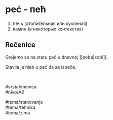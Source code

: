 # peć - пећ

1. печь (отопительная или кухонная)
2. камин (в некоторых контекстах)

## Rečenice

Grejemo se na staru peć u dnevnoj [[soba|sobi]].

Stavila je hleb u peć da se ispeče.

<br>

#vrsta/imenica  
#nivo/A2  

#tema/stanovanje  
#tema/tehnika  
#tema/zima  
